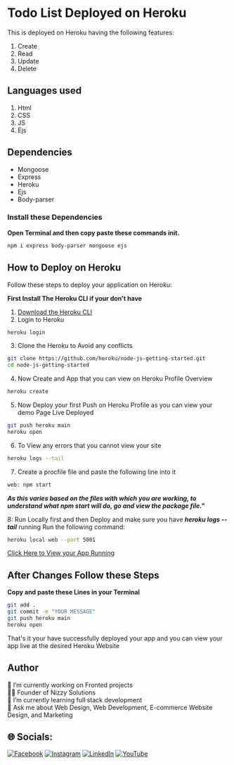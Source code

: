 # Todo List Deployed on Heroku

This is deployed on Heroku having the following features:

1. Create
2. Read
3. Update
4. Delete

## Languages used

1. Html
2. CSS
3. JS
4. Ejs

## Dependencies

- Mongoose
- Express
- Heroku
- Ejs
- Body-parser

### Install these Dependencies

**Open Terminal and then copy paste these commands init.**

```bash
npm i express body-parser mongoose ejs
```

## How to Deploy on Heroku

Follow these steps to deploy your application on Heroku:

**First Install The Heroku CLI if your don't have**

1. <a href="https://devcenter.heroku.com/articles/getting-started-with-nodejs#set-up">Download the Heroku CLI</a>
2. Login to Heroku

```bash
heroku login
```

3. Clone the Heroku to Avoid any conflicts

```bash
git clone https://github.com/heroku/node-js-getting-started.git
cd node-js-getting-started
```

4. Now Create and App that you can view on Heroku Profile Overview

```bash
heroku create
```

5. Now Deploy your first Push on Heroku Profile as you can view your demo Page Live Deployed

```bash
git push heroku main
heroku open
```

6. To View any errors that you cannot view your site

```bash
heroku logs --tail
```

7. Create a procfile file and paste the following line into it

```bash
web: npm start
```

<i><p class="text"><b>As this varies based on the files with which you are working, to understand what npm start will do, go and view the package file."</b></p></i>

8: Run Locally first and then Deploy and make sure you have __*heroku logs --tail*__ running
Run the following command:
```bash
heroku local web --port 5001
```
[Click Here to View your App Running](`https://localhost:5001`)

## After Changes Follow these Steps

**Copy and paste these Lines in your Terminal**

```bash
git add .
git commit -m "YOUR MESSAGE"
git push heroku main
heroku open
```

That's it your have successfully deployed your app and you can view your app live at the desired Heroku Website 

## Author
🔭 I’m currently working on Fronted projects<br>🧑‍💻 Founder of Nizzy Solutions<br>🌱 I’m currently learning full stack development<br>💬 Ask me about Web Design, Web Development, E-commerce Website Design, and Marketing

## 🌐 Socials:
[![Facebook](https://img.shields.io/badge/Facebook-%231877F2.svg?logo=Facebook&logoColor=white)](https://www.facebook.com/profile.php?viewas=100000686899395&id=61551664601761) [![Instagram](https://img.shields.io/badge/Instagram-%23E4405F.svg?logo=Instagram&logoColor=white)](https://instagram.com/nizzypedia) [![LinkedIn](https://img.shields.io/badge/LinkedIn-%230077B5.svg?logo=linkedin&logoColor=white)](https://linkedin.com/in/nizzypedia) [![YouTube](https://img.shields.io/badge/YouTube-%23FF0000.svg?logo=YouTube&logoColor=white)](https://www.youtube.com/channel/UCF7PEEtUGOD_h7a13QgFaFA) 

